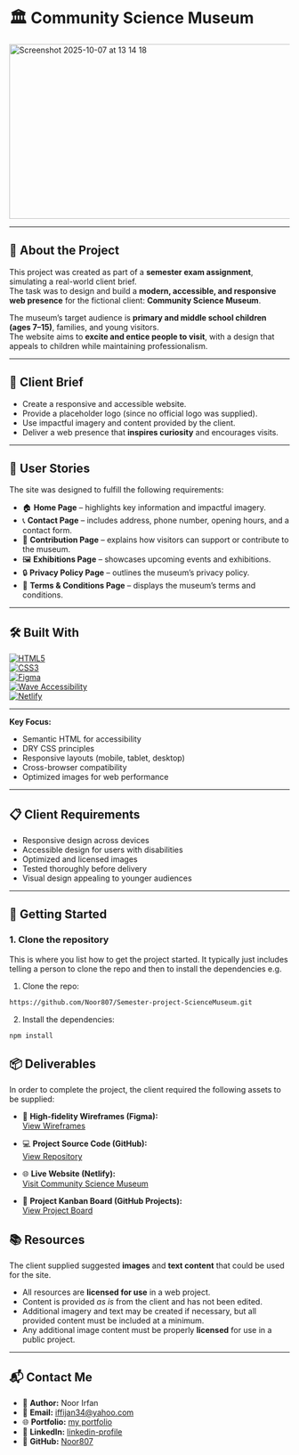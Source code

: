 # 🏛️ Community Science Museum

<img width="620" height="314" alt="Screenshot 2025-10-07 at 13 14 18" src="https://github.com/user-attachments/assets/3343c476-7c0d-4603-81d0-c1dd65e40434" />


---

## 📖 About the Project

This project was created as part of a **semester exam assignment**, simulating a real-world client brief.  
The task was to design and build a **modern, accessible, and responsive web presence** for the fictional client: **Community Science Museum**.  

The museum’s target audience is **primary and middle school children (ages 7–15)**, families, and young visitors.  
The website aims to **excite and entice people to visit**, with a design that appeals to children while maintaining professionalism.  

---

## 🎯 Client Brief

- Create a responsive and accessible website.  
- Provide a placeholder logo (since no official logo was supplied).  
- Use impactful imagery and content provided by the client.  
- Deliver a web presence that **inspires curiosity** and encourages visits.  

---

## 👥 User Stories

The site was designed to fulfill the following requirements:

- 🏠 **Home Page** – highlights key information and impactful imagery.  
- 📞 **Contact Page** – includes address, phone number, opening hours, and a contact form.  
- 🤝 **Contribution Page** – explains how visitors can support or contribute to the museum.  
- 🖼️ **Exhibitions Page** – showcases upcoming events and exhibitions.  
- 🔒 **Privacy Policy Page** – outlines the museum’s privacy policy.  
- 📜 **Terms & Conditions Page** – displays the museum’s terms and conditions.  

---

## 🛠️ Built With  

[![HTML5](https://img.shields.io/badge/HTML5-E34F26?style=for-the-badge&logo=html5&logoColor=white)](https://developer.mozilla.org/en-US/docs/Web/HTML)  
[![CSS3](https://img.shields.io/badge/CSS3-1572B6?style=for-the-badge&logo=css3&logoColor=white)](https://developer.mozilla.org/en-US/docs/Web/CSS)  
[![Figma](https://img.shields.io/badge/Figma-F24E1E?style=for-the-badge&logo=figma&logoColor=white)](https://www.figma.com/)  
[![Wave Accessibility](https://img.shields.io/badge/WAVE-Accessibility-orange?style=for-the-badge)](https://wave.webaim.org/)  
[![Netlify](https://img.shields.io/badge/Netlify-00C7B7?style=for-the-badge&logo=netlify&logoColor=white)](https://www.netlify.com/)  

--------

**Key Focus:**  
- Semantic HTML for accessibility  
- DRY CSS principles  
- Responsive layouts (mobile, tablet, desktop)  
- Cross-browser compatibility  
- Optimized images for web performance  

---

## 📋 Client Requirements

- Responsive design across devices  
- Accessible design for users with disabilities  
- Optimized and licensed images  
- Tested thoroughly before delivery  
- Visual design appealing to younger audiences  

---


## 🚀 Getting Started

### 1. Clone the repository

This is where you list how to get the project started. It typically just includes telling a person to clone the repo and then to install the dependencies e.g.

1. Clone the repo:

```bash
https://github.com/Noor807/Semester-project-ScienceMuseum.git
```

2. Install the dependencies:

```
npm install
```

  

## 📦 Deliverables  

In order to complete the project, the client required the following assets to be supplied:  

- 🎨 **High-fidelity Wireframes (Figma):**  
  [View Wireframes](https://www.figma.com/design/JcwVNqZTdHsEEMULk8OcJk/Science-museum?node-id=0-1&t=e9I6cjOTQHDkTOxG-1)  

- 💻 **Project Source Code (GitHub):**  
  [View Repository](https://github.com/Noor807/Semester-project-ScienceMuseum)  

- 🌐 **Live Website (Netlify):**  
  [Visit Community Science Museum](https://lillestrom-smuseum.netlify.app)  

- 📌 **Project Kanban Board (GitHub Projects):**  
  [View Project Board](https://github.com/users/Noor807/projects/7?classId=ef3a73db-bfdb-43a2-b6fb-132244cde312&assignmentId=4868f55b-422b-4613-8166-707a4eb3ee1f&submissionId=8020a558-df6e-3c39-b792-b2b1be0a34d7)  




## 📚 Resources  

The client supplied suggested **images** and **text content** that could be used for the site.  

- All resources are **licensed for use** in a web project.  
- Content is provided *as is* from the client and has not been edited.  
- Additional imagery and text may be created if necessary, but all provided content must be included at a minimum.  
- Any additional image content must be properly **licensed** for use in a public project.  

-----------

## 📬 Contact Me  

- 👤 **Author:** Noor Irfan  
- 📧 **Email:** [iffijan34@yahoo.com](mailto:your-email@example.com)  
- 🌐 **Portfolio:** [my portfolio](https://noor-irfan.netlify.app)  
- 💼 **LinkedIn:** [linkedin-profile](https://www.linkedin.com/in/noor-irfan-03b2202a2/)  
- 🐙 **GitHub:** [Noor807](https://github.com/Noor807)  





